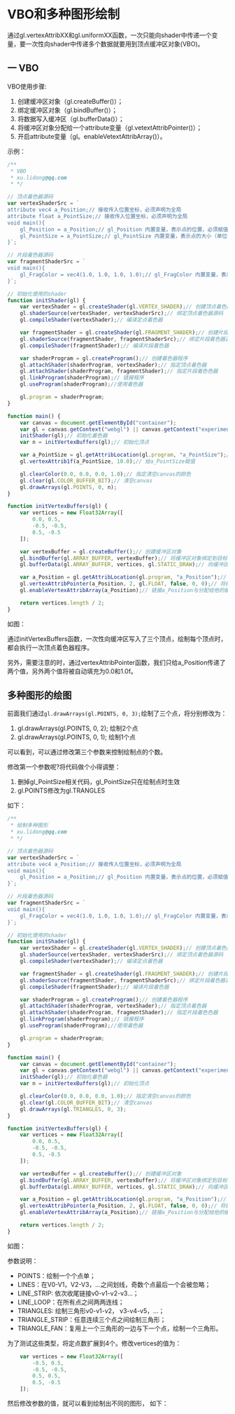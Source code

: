 # VBO和多种图形绘制

通过gl.vertexAttribXX和gl.uniformXX函数，一次只能向shader中传递一个变量，要一次性向shader中传递多个数据就要用到顶点缓冲区对象(VBO)。

## 一 VBO

VBO使用步骤:

1. 创建缓冲区对象（gl.createBuffer()）；
2. 绑定缓冲区对象（gl.bindBuffer()）；
3. 将数据写入缓冲区（gl.bufferData()）；
4. 将缓冲区对象分配给一个attribute变量（gl.vetextAttribPointer()）；
5. 开启attribute变量（gl。enableVetextAttribArray()）。

示例：

```javascript
/**
 * VBO
 * xu.lidong@qq.com
 * */

// 顶点着色器源码
var vertexShaderSrc = `
attribute vec4 a_Position;// 接收传入位置坐标，必须声明为全局
attribute float a_PointSize;// 接收传入位置坐标，必须声明为全局
void main(){
    gl_Position = a_Position;// gl_Position 内置变量，表示点的位置，必须赋值
    gl_PointSize = a_PointSize;// gl_PointSize 内置变量，表示点的大小（单位像素），可以不赋值，默认为1.0
}`;

// 片段着色器源码
var fragmentShaderSrc = `
void main(){
    gl_FragColor = vec4(1.0, 1.0, 1.0, 1.0);// gl_FragColor 内置变量，表示片元颜色，必须赋值
}`;

// 初始化使用的shader
function initShader(gl) {
    var vertexShader = gl.createShader(gl.VERTEX_SHADER);// 创建顶点着色器
    gl.shaderSource(vertexShader, vertexShaderSrc);// 绑定顶点着色器源码
    gl.compileShader(vertexShader);// 编译定点着色器

    var fragmentShader = gl.createShader(gl.FRAGMENT_SHADER);// 创建片段着色器
    gl.shaderSource(fragmentShader, fragmentShaderSrc);// 绑定片段着色器源码
    gl.compileShader(fragmentShader);// 编译片段着色器

    var shaderProgram = gl.createProgram();// 创建着色器程序
    gl.attachShader(shaderProgram, vertexShader);// 指定顶点着色器
    gl.attachShader(shaderProgram, fragmentShader);// 指定片段着色色器
    gl.linkProgram(shaderProgram);// 链接程序
    gl.useProgram(shaderProgram);//使用着色器

    gl.program = shaderProgram;
}

function main() {
    var canvas = document.getElementById("container");
    var gl = canvas.getContext("webgl") || canvas.getContext("experimental-webgl");
    initShader(gl);// 初始化着色器
    var n = initVertexBuffers(gl);// 初始化顶点

    var a_PointSize = gl.getAttribLocation(gl.program, "a_PointSize");// 获取shader中的a_PointSize变量
    gl.vertexAttrib1f(a_PointSize, 10.0);// 给a_PointSize赋值

    gl.clearColor(0.0, 0.0, 0.0, 1.0);// 指定清空canvas的颜色
    gl.clear(gl.COLOR_BUFFER_BIT);// 清空canvas
    gl.drawArrays(gl.POINTS, 0, n);
}

function initVertexBuffers(gl) {
    var vertices = new Float32Array([
        0.0, 0.5,
        -0.5, -0.5,
        0.5, -0.5
    ]);

    var vertexBuffer = gl.createBuffer();// 创建缓冲区对象
    gl.bindBuffer(gl.ARRAY_BUFFER, vertexBuffer);// 将缓冲区对象绑定到目标
    gl.bufferData(gl.ARRAY_BUFFER, vertices, gl.STATIC_DRAW);// 向缓冲区中写入数据

    var a_Position = gl.getAttribLocation(gl.program, "a_Position");// 获取a_Position变量
    gl.vertexAttribPointer(a_Position, 2, gl.FLOAT, false, 0, 0);// 将缓冲区对象分配给a_Position
    gl.enableVertexAttribArray(a_Position);// 链接a_Position与分配给他的缓冲区对象

    return vertices.length / 2;
}
```

如图：



通过initVertexBuffers函数，一次性向缓冲区写入了三个顶点，绘制每个顶点时，都会执行一次顶点着色器程序。

另外，需要注意的时，通过vertexAttribPointer函数，我们只给a_Position传递了两个值，另外两个值将被自动填充为0.0和1.0f。

## 多种图形的绘图

前面我们通过`gl.drawArrays(gl.POINTS, 0, 3);`绘制了三个点，将分别修改为：

1. gl.drawArrays(gl.POINTS, 0, 2); 绘制2个点
1. gl.drawArrays(gl.POINTS, 0, 1); 绘制1个点

可以看到，可以通过修改第三个参数来控制绘制点的个数。

修改第一个参数呢?将代码做个小得调整：

1. 删掉gl_PointSize相关代码，gl_PointSize只在绘制点时生效
2. gl.POINTS修改为gl.TRANGLES

如下：

```javascript
/**
 * 绘制多种图形
 * xu.lidong@qq.com
 * */

// 顶点着色器源码
var vertexShaderSrc = `
attribute vec4 a_Position;// 接收传入位置坐标，必须声明为全局
void main(){
    gl_Position = a_Position;// gl_Position 内置变量，表示点的位置，必须赋值
}`;

// 片段着色器源码
var fragmentShaderSrc = `
void main(){
    gl_FragColor = vec4(1.0, 1.0, 1.0, 1.0);// gl_FragColor 内置变量，表示片元颜色，必须赋值
}`;

// 初始化使用的shader
function initShader(gl) {
    var vertexShader = gl.createShader(gl.VERTEX_SHADER);// 创建顶点着色器
    gl.shaderSource(vertexShader, vertexShaderSrc);// 绑定顶点着色器源码
    gl.compileShader(vertexShader);// 编译定点着色器

    var fragmentShader = gl.createShader(gl.FRAGMENT_SHADER);// 创建片段着色器
    gl.shaderSource(fragmentShader, fragmentShaderSrc);// 绑定片段着色器源码
    gl.compileShader(fragmentShader);// 编译片段着色器

    var shaderProgram = gl.createProgram();// 创建着色器程序
    gl.attachShader(shaderProgram, vertexShader);// 指定顶点着色器
    gl.attachShader(shaderProgram, fragmentShader);// 指定片段着色色器
    gl.linkProgram(shaderProgram);// 链接程序
    gl.useProgram(shaderProgram);//使用着色器

    gl.program = shaderProgram;
}

function main() {
    var canvas = document.getElementById("container");
    var gl = canvas.getContext("webgl") || canvas.getContext("experimental-webgl");
    initShader(gl);// 初始化着色器
    var n = initVertexBuffers(gl);// 初始化顶点

    gl.clearColor(0.0, 0.0, 0.0, 1.0);// 指定清空canvas的颜色
    gl.clear(gl.COLOR_BUFFER_BIT);// 清空canvas
    gl.drawArrays(gl.TRIANGLES, 0, 3);
}

function initVertexBuffers(gl) {
    var vertices = new Float32Array([
        0.0, 0.5,
        -0.5, -0.5,
        0.5, -0.5
    ]);

    var vertexBuffer = gl.createBuffer();// 创建缓冲区对象
    gl.bindBuffer(gl.ARRAY_BUFFER, vertexBuffer);// 将缓冲区对象绑定到目标
    gl.bufferData(gl.ARRAY_BUFFER, vertices, gl.STATIC_DRAW);// 向缓冲区中写入数据

    var a_Position = gl.getAttribLocation(gl.program, "a_Position");// 获取a_Position变量
    gl.vertexAttribPointer(a_Position, 2, gl.FLOAT, false, 0, 0);// 将缓冲区对象分配给a_Position
    gl.enableVertexAttribArray(a_Position);// 链接a_Position与分配给他的缓冲区对象

    return vertices.length / 2;
}

```

如图：


参数说明：

* POINTS：绘制一个个点单；
* LINES：在V0-V1，V2-V3，...之间划线，奇数个点最后一个会被忽略；
* LINE_STRIP: 依次收尾链接v0-v1-v2-v3...；
* LINE_LOOP：在所有点之间两两连线；
* TRIANGLES: 绘制三角形v0-v1-v2， v3-v4-v5，...；
* TRIANGLE_STRIP：任意连续三个点之间绘制三角形；
* TRIANGLE_FAN：复用上一个三角形的一边与下一个点，绘制一个三角形。

为了测试这些类型，将定点数扩展到4个。修改vertices的值为：

```javascript
    var vertices = new Float32Array([
        -0.5, 0.5,
        -0.5, -0.5,
        0.5, 0.5,
        0.5, -0.5
    ]);
```

然后修改参数的值，就可以看到绘制出不同的图形， 如下：


